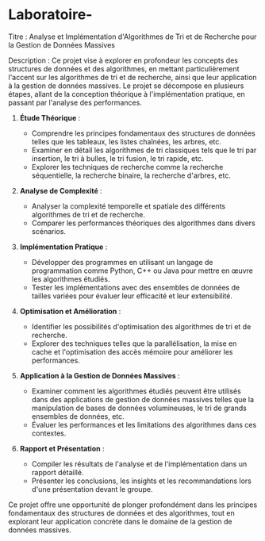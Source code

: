 # Laboratoire-

Titre : Analyse et Implémentation d'Algorithmes de Tri et de Recherche pour la Gestion de Données Massives

Description :
Ce projet vise à explorer en profondeur les concepts des structures de données et des algorithmes, en mettant particulièrement l'accent sur les algorithmes de tri et de recherche, ainsi que leur application à la gestion de données massives. Le projet se décompose en plusieurs étapes, allant de la conception théorique à l'implémentation pratique, en passant par l'analyse des performances.

1. **Étude Théorique** :
   - Comprendre les principes fondamentaux des structures de données telles que les tableaux, les listes chaînées, les arbres, etc.
   - Examiner en détail les algorithmes de tri classiques tels que le tri par insertion, le tri à bulles, le tri fusion, le tri rapide, etc.
   - Explorer les techniques de recherche comme la recherche séquentielle, la recherche binaire, la recherche d'arbres, etc.

2. **Analyse de Complexité** :
   - Analyser la complexité temporelle et spatiale des différents algorithmes de tri et de recherche.
   - Comparer les performances théoriques des algorithmes dans divers scénarios.

3. **Implémentation Pratique** :
   - Développer des programmes en utilisant un langage de programmation comme Python, C++ ou Java pour mettre en œuvre les algorithmes étudiés.
   - Tester les implémentations avec des ensembles de données de tailles variées pour évaluer leur efficacité et leur extensibilité.

4. **Optimisation et Amélioration** :
   - Identifier les possibilités d'optimisation des algorithmes de tri et de recherche.
   - Explorer des techniques telles que la parallélisation, la mise en cache et l'optimisation des accès mémoire pour améliorer les performances.

5. **Application à la Gestion de Données Massives** :
   - Examiner comment les algorithmes étudiés peuvent être utilisés dans des applications de gestion de données massives telles que la manipulation de bases de données volumineuses, le tri de grands ensembles de données, etc.
   - Évaluer les performances et les limitations des algorithmes dans ces contextes.

6. **Rapport et Présentation** :
   - Compiler les résultats de l'analyse et de l'implémentation dans un rapport détaillé.
   - Présenter les conclusions, les insights et les recommandations lors d'une présentation devant le groupe.

Ce projet offre une opportunité de plonger profondément dans les principes fondamentaux des structures de données et des algorithmes, tout en explorant leur application concrète dans le domaine de la gestion de données massives.
